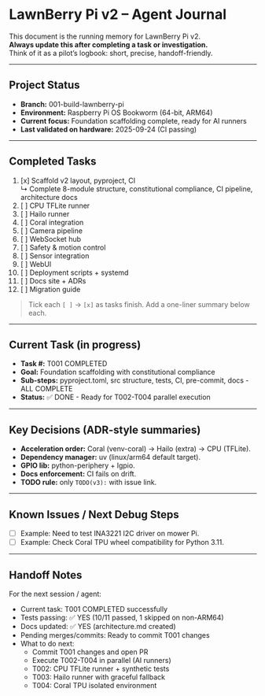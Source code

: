 # LawnBerry Pi v2 – Agent Journal

This document is the running memory for LawnBerry Pi v2.  
**Always update this after completing a task or investigation.**  
Think of it as a pilot’s logbook: short, precise, handoff-friendly.

---

## Project Status

- **Branch:** 001-build-lawnberry-pi  
- **Environment:** Raspberry Pi OS Bookworm (64-bit, ARM64)
- **Current focus:** Foundation scaffolding complete, ready for AI runners
- **Last validated on hardware:** 2025-09-24 (CI passing)

---

## Completed Tasks

1. [x] Scaffold v2 layout, pyproject, CI  
   ↳ Complete 8-module structure, constitutional compliance, CI pipeline, architecture docs
2. [ ] CPU TFLite runner  
3. [ ] Hailo runner  
4. [ ] Coral integration  
5. [ ] Camera pipeline  
6. [ ] WebSocket hub  
7. [ ] Safety & motion control  
8. [ ] Sensor integration  
9. [ ] WebUI  
10. [ ] Deployment scripts + systemd  
11. [ ] Docs site + ADRs  
12. [ ] Migration guide  

> Tick each `[ ]` → `[x]` as tasks finish. Add a one-liner summary below each.

---

## Current Task (in progress)

- **Task #:** T001 COMPLETED  
- **Goal:** Foundation scaffolding with constitutional compliance
- **Sub-steps:** pyproject.toml, src structure, tests, CI, pre-commit, docs - ALL COMPLETE
- **Status:** ✅ DONE - Ready for T002-T004 parallel execution

---

## Key Decisions (ADR-style summaries)

- **Acceleration order:** Coral (venv-coral) → Hailo (extra) → CPU (TFLite).  
- **Dependency manager:** uv (linux/arm64 default target).  
- **GPIO lib:** python-periphery + lgpio.  
- **Docs enforcement:** CI fails on drift.  
- **TODO rule:** only `TODO(v3):` with issue link.  

---

## Known Issues / Next Debug Steps

- [ ] Example: Need to test INA3221 I2C driver on mower Pi.  
- [ ] Example: Check Coral TPU wheel compatibility for Python 3.11.  

---

## Handoff Notes

For the next session / agent:

- Current task: T001 COMPLETED successfully
- Tests passing: ✅ YES (10/11 passed, 1 skipped on non-ARM64)
- Docs updated: ✅ YES (architecture.md created)  
- Pending merges/commits: Ready to commit T001 changes
- What to do next: 
  - Commit T001 changes and open PR
  - Execute T002-T004 in parallel (AI runners)
  - T002: CPU TFLite runner + synthetic tests
  - T003: Hailo runner with graceful fallback  
  - T004: Coral TPU isolated environment  
